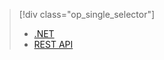> [!div class="op_single_selector"]
>- [.NET](../articles/media-services/media-services-dotnet-connect-programmatically.md)
>- [REST API](../articles/media-services/media-services-rest-connect-programmatically.md)

<!---HONumber=Mooncake_1107_2016-->